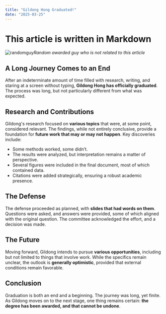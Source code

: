 ```yaml
---
title: "Gildong Hong Graduated!"
date: "2025-03-25"
---
```


# This article is written in Markdown

![randomguy](/background/random_guy_awarded.jpeg)*Random awarded guy who is not related to this article*

## A Long Journey Comes to an End  

After an indeterminate amount of time filled with research, writing, and staring at a screen without typing, **Gildong Hong has officially graduated**. The process was long, but not particularly different from what was expected.  

## Research and Contributions  

Gildong's research focused on **various topics** that were, at some point, considered relevant. The findings, while not entirely conclusive, provide a foundation for **future work that may or may not happen**. Key discoveries include:  

- Some methods worked, some didn’t.  
- The results were analyzed, but interpretation remains a matter of perspective.  
- Several figures were included in the final document, most of which contained data.  
- Citations were added strategically, ensuring a robust academic presence.  

## The Defense  

The defense proceeded as planned, with **slides that had words on them**. Questions were asked, and answers were provided, some of which aligned with the original question. The committee acknowledged the effort, and a decision was made.  

## The Future  

Moving forward, Gildong intends to pursue **various opportunities**, including but not limited to things that involve work. While the specifics remain unclear, the outlook is **generally optimistic**, provided that external conditions remain favorable.  

## Conclusion  

Graduation is both an end and a beginning. The journey was long, yet finite. As Gildong moves on to the next stage, one thing remains certain: **the degree has been awarded, and that cannot be undone**.  
